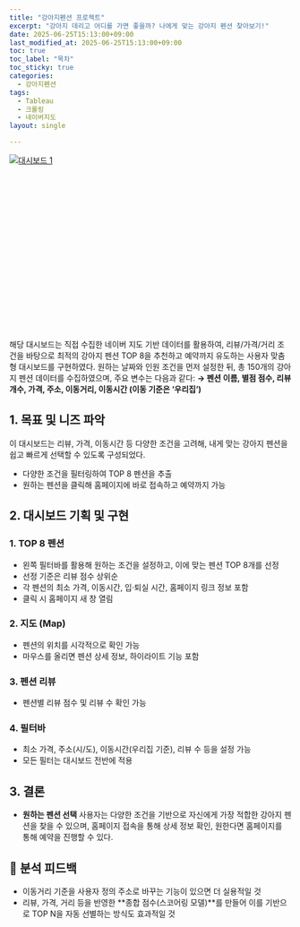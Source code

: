 ```yaml
---
title: "강아지펜션 프로젝트"
excerpt: "강아지 데리고 어디를 가면 좋을까? 나에게 맞는 강아지 펜션 찾아보기!"
date: 2025-06-25T15:13:00+09:00
last_modified_at: 2025-06-25T15:13:00+09:00
toc: true
toc_label: "목차"
toc_sticky: true
categories:
  - 강아지펜션
tags:
  - Tableau
  - 크롤링
  - 네이버지도
layout: single

---
```

<div class="tableauPlaceholder" id="vizResponsive"
     style="position: relative; width: 100%; padding-bottom: 62.5%; height: 0;">
  <noscript>
    <a href="#">
      <img alt="대시보드 1"
           src="https://public.tableau.com/static/images/_1/_16936507377630/1_1/1_rss.png"
           style="border: none" />
    </a>
  </noscript>
  <object class="tableauViz"
          style="position: absolute; top: 0; left: 0; width: 100%; height: 100%;">
    <param name="host_url" value="https%3A%2F%2Fpublic.tableau.com%2F" />
    <param name="embed_code_version" value="3" />
    <param name="site_root" value="" />
    <param name="name" value="_16936507377630/1_1" />
    <param name="tabs" value="no" />
    <param name="toolbar" value="yes" />
    <param name="static_image" value="https://public.tableau.com/static/images/_1/_16936507377630/1/1.png" />
    <param name="animate_transition" value="yes" />
    <param name="display_static_image" value="yes" />
    <param name="display_spinner" value="yes" />
    <param name="display_overlay" value="yes" />
    <param name="display_count" value="yes" />
    <param name="language" value="ko-KR" />
  </object>
</div>

<script type="text/javascript">
  window.addEventListener('DOMContentLoaded', function () {
    var divElement = document.getElementById('vizResponsive');
    var vizElement = divElement.getElementsByTagName('object')[0];
    if (vizElement) {
      var scriptElement = document.createElement('script');
      scriptElement.src = 'https://public.tableau.com/javascripts/api/viz_v1.js';
      vizElement.parentNode.insertBefore(scriptElement, vizElement);
    }
  });
</script>

해당 대시보드는 직접 수집한 네이버 지도 기반 데이터를 활용하여, 리뷰/가격/거리 조건을 바탕으로 최적의 강아지 펜션 TOP 8을 추천하고 예약까지 유도하는 사용자 맞춤형 대시보드를 구현하였다.
원하는 날짜와 인원 조건을 먼저 설정한 뒤, 총 150개의 강아지 펜션 데이터를 수집하였으며, 주요 변수는 다음과 같다:
**→ 펜션 이름, 별점 점수, 리뷰 개수, 가격, 주소, 이동거리, 이동시간 (이동 기준은 ‘우리집’)**

## 1. 목표 및 니즈 파악

이 대시보드는 리뷰, 가격, 이동시간 등 다양한 조건을 고려해, 내게 맞는 강아지 펜션을 쉽고 빠르게 선택할 수 있도록 구성되었다.

- 다양한 조건을 필터링하여 TOP 8 펜션을 추출
- 원하는 펜션을 클릭해 홈페이지에 바로 접속하고 예약까지 가능

## 2. 대시보드 기획 및 구현
### 1. TOP 8 펜션
- 왼쪽 필터바를 활용해 원하는 조건을 설정하고, 이에 맞는 펜션 TOP 8개를 선정
- 선정 기준은 리뷰 점수 상위순
- 각 펜션의 최소 가격, 이동시간, 입·퇴실 시간, 홈페이지 링크 정보 포함
- 클릭 시 홈페이지 새 창 열림

### 2. 지도 (Map)
- 펜션의 위치를 시각적으로 확인 가능
- 마우스를 올리면 펜션 상세 정보, 하이라이트 기능 포함

### 3. 펜션 리뷰
- 펜션별 리뷰 점수 및 리뷰 수 확인 가능
  
### 4. 필터바
- 최소 가격, 주소(시/도), 이동시간(우리집 기준), 리뷰 수 등을 설정 가능
- 모든 필터는 대시보드 전반에 적용

## 3. 결론
- **원하는 펜션 선택**
사용자는 다양한 조건을 기반으로 자신에게 가장 적합한 강아지 펜션을 찾을 수 있으며, 홈페이지 접속을 통해 상세 정보 확인, 원한다면 홈페이지를 통해 예약을 진행할 수 있다.

## 💬 분석 피드백

- 이동거리 기준을 사용자 정의 주소로 바꾸는 기능이 있으면 더 실용적일 것
- 리뷰, 가격, 거리 등을 반영한 **종합 점수(스코어링 모델)**를 만들어 이를 기반으로 TOP N을 자동 선별하는 방식도 효과적일 것

<!-- <div class='tableauPlaceholder' id='viz1750832655050' style='position: relative'><noscript><a href='#'><img alt='대시보드 1 ' src='https:&#47;&#47;public.tableau.com&#47;static&#47;images&#47;_1&#47;_16936507377630&#47;1_1&#47;1_rss.png' style='border: none' /></a></noscript><object class='tableauViz'  style='display:none;'><param name='host_url' value='https%3A%2F%2Fpublic.tableau.com%2F' /> <param name='embed_code_version' value='3' /> <param name='site_root' value='' /><param name='name' value='_16936507377630&#47;1_1' /><param name='tabs' value='no' /><param name='toolbar' value='yes' /><param name='static_image' value='https:&#47;&#47;public.tableau.com&#47;static&#47;images&#47;_1&#47;_16936507377630&#47;1_1&#47;1.png' /> <param name='animate_transition' value='yes' /><param name='display_static_image' value='yes' /><param name='display_spinner' value='yes' /><param name='display_overlay' value='yes' /><param name='display_count' value='yes' /><param name='language' value='ko-KR' /><param name='filter' value='publish=yes' /></object></div>                <script type='text/javascript'>                    var divElement = document.getElementById('viz1750832655050');                    var vizElement = divElement.getElementsByTagName('object')[0];                    if ( divElement.offsetWidth > 800 ) { vizElement.style.width='1600px';vizElement.style.height='927px';} else if ( divElement.offsetWidth > 500 ) { vizElement.style.width='1600px';vizElement.style.height='927px';} else { vizElement.style.width='100%';vizElement.style.height='1477px';}                     var scriptElement = document.createElement('script');                    scriptElement.src = 'https://public.tableau.com/javascripts/api/viz_v1.js';                    vizElement.parentNode.insertBefore(scriptElement, vizElement);                </script> -->



